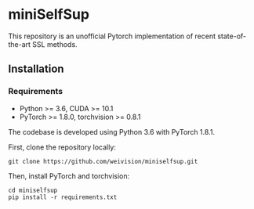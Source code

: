 # miniSelfSup
This repository is an unofficial Pytorch implementation of recent state-of-the-art SSL methods.


## Installation

### Requirements
- Python >= 3.6, CUDA >= 10.1
- PyTorch >= 1.8.0, torchvision >= 0.8.1



The codebase is developed using Python 3.6 with PyTorch 1.8.1.

First, clone the repository locally:
```shell
git clone https://github.com/weivision/miniselfsup.git
```
Then, install PyTorch and torchvision:
```shell
cd miniselfsup
pip install -r requirements.txt
```

